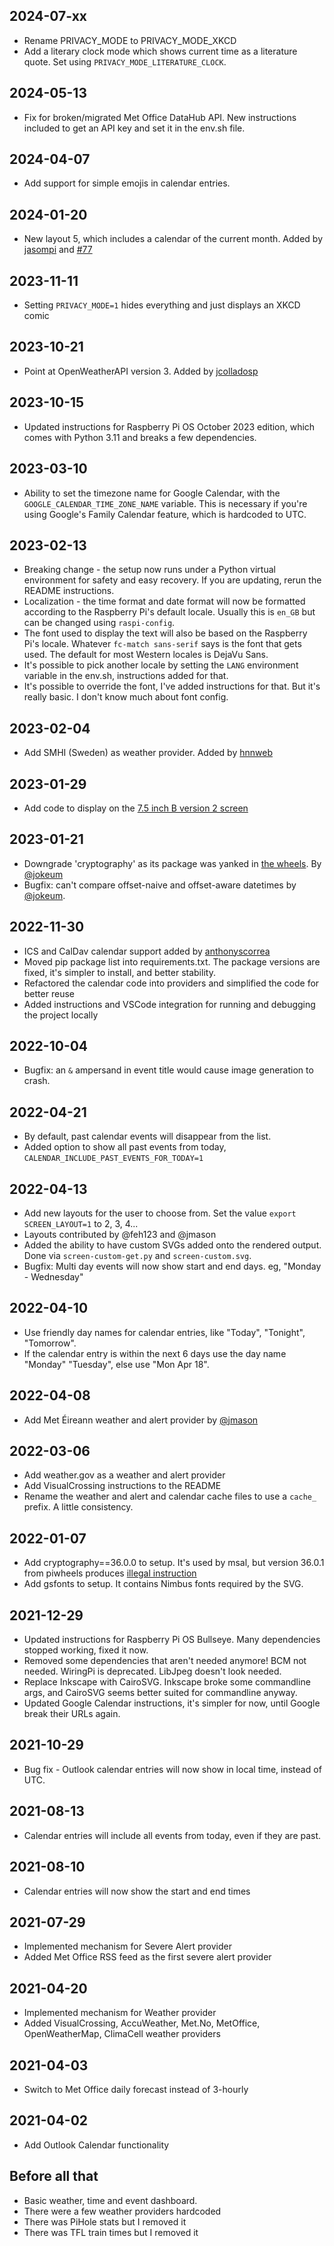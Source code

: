 ## 2024-07-xx
* Rename PRIVACY_MODE to PRIVACY_MODE_XKCD
* Add a literary clock mode which shows current time as a literature quote. Set using `PRIVACY_MODE_LITERATURE_CLOCK`. 
## 2024-05-13
* Fix for broken/migrated Met Office DataHub API. New instructions included to get an API key and set it in the env.sh file.

## 2024-04-07
* Add support for simple emojis in calendar entries.

## 2024-01-20
* New layout 5, which includes a calendar of the current month. Added by [jasompi](https://github.com/mendhak/waveshare-epaper-display/pull/74) and [#77](https://github.com/mendhak/waveshare-epaper-display/pull/77)

## 2023-11-11
* Setting `PRIVACY_MODE=1` hides everything and just displays an XKCD comic

## 2023-10-21
* Point at OpenWeatherAPI version 3. Added by [jcolladosp](https://github.com/mendhak/waveshare-epaper-display/pull/71)

## 2023-10-15
* Updated instructions for Raspberry Pi OS October 2023 edition, which comes with Python 3.11 and breaks a few dependencies. 

## 2023-03-10
* Ability to set the timezone name for Google Calendar, with the `GOOGLE_CALENDAR_TIME_ZONE_NAME` variable. This is necessary if you're using Google's Family Calendar feature, which is hardcoded to UTC. 

## 2023-02-13
* Breaking change - the setup now runs under a Python virtual environment for safety and easy recovery. If you are updating, rerun the README instructions. 
* Localization - the time format and date format will now be formatted according to the Raspberry Pi's default locale. Usually this is `en_GB` but can be changed using `raspi-config`.  
* The font used to display the text will also be based on the Raspberry Pi's locale. Whatever `fc-match sans-serif` says is the font that gets used. The default for most Western locales is DejaVu Sans. 
* It's possible to pick another locale by setting the `LANG` environment variable in the env.sh, instructions added for that. 
* It's possible to override the font, I've added instructions for that.  But it's really basic. I don't know much about font config. 


## 2023-02-04
* Add SMHI (Sweden) as weather provider. Added by [hnnweb](https://github.com/mendhak/waveshare-epaper-display/pull/51)

## 2023-01-29
* Add code to display on the [7.5 inch B version 2 screen](https://www.waveshare.com/product/displays/e-paper/epaper-1/7.5inch-e-paper-hat-b.htm)

## 2023-01-21
* Downgrade 'cryptography' as its package was yanked in [the wheels](https://www.piwheels.org/project/cryptography/).  By [@jokeum](https://github.com/mendhak/waveshare-epaper-display/pull/48)
* Bugfix: can't compare offset-naive and offset-aware datetimes by [@jokeum](https://github.com/mendhak/waveshare-epaper-display/pull/49). 

## 2022-11-30
* ICS and CalDav calendar support added by [anthonyscorrea](https://github.com/mendhak/waveshare-epaper-display/pull/43)
* Moved pip package list into requirements.txt.  The package versions are fixed, it's simpler to install, and better stability.
* Refactored the calendar code into providers and simplified the code for better reuse
* Added instructions and VSCode integration for running and debugging the project locally

## 2022-10-04
* Bugfix: an `&` ampersand in event title would cause image generation to crash.

## 2022-04-21
* By default, past calendar events will disappear from the list.
* Added option to show all past events from today, `CALENDAR_INCLUDE_PAST_EVENTS_FOR_TODAY=1`

## 2022-04-13
* Add new layouts for the user to choose from. Set the value `export SCREEN_LAYOUT=1` to 2, 3, 4...
* Layouts contributed by @feh123 and @jmason
* Added the ability to have custom SVGs added onto the rendered output.  Done via `screen-custom-get.py` and `screen-custom.svg`.
* Bugfix: Multi day events will now show start and end days. eg, "Monday - Wednesday"

## 2022-04-10
* Use friendly day names for calendar entries, like "Today", "Tonight", "Tomorrow".
* If the calendar entry is within the next 6 days use the day name "Monday" "Tuesday", else use "Mon Apr 18".

## 2022-04-08
* Add Met Éireann weather and alert provider by [@jmason](https://github.com/mendhak/waveshare-epaper-display/pull/34)

## 2022-03-06
* Add weather.gov as a weather and alert provider
* Add VisualCrossing instructions to the README
* Rename the weather and alert and calendar cache files to use a `cache_` prefix.  A little consistency.

## 2022-01-07

* Add cryptography==36.0.0 to setup. It's used by msal, but version 36.0.1 from piwheels produces [illegal instruction](https://github.com/piwheels/packages/issues/273)
* Add gsfonts to setup.  It contains Nimbus fonts required by the SVG.

## 2021-12-29

* Updated instructions for Raspberry Pi OS Bullseye.  Many dependencies stopped working, fixed it now.
* Removed some dependencies that aren't needed anymore! BCM not needed.  WiringPi is deprecated.  LibJpeg doesn't look needed.
* Replace Inkscape with CairoSVG. Inkscape broke some commandline args, and CairoSVG seems better suited for commandline anyway.
* Updated Google Calendar instructions, it's simpler for now, until Google break their URLs again.

## 2021-10-29

* Bug fix - Outlook calendar entries will now show in local time, instead of UTC.

## 2021-08-13

* Calendar entries will include all events from today, even if they are past.

## 2021-08-10

* Calendar entries will now show the start and end times

## 2021-07-29

* Implemented mechanism for Severe Alert provider
* Added Met Office RSS feed as the first severe alert provider

## 2021-04-20

* Implemented mechanism for Weather provider
* Added VisualCrossing, AccuWeather, Met.No, MetOffice, OpenWeatherMap, ClimaCell weather providers

## 2021-04-03

* Switch to Met Office daily forecast instead of 3-hourly

## 2021-04-02

* Add Outlook Calendar functionality

## Before all that

* Basic weather, time and event dashboard.
* There were a few weather providers hardcoded
* There was PiHole stats but I removed it
* There was TFL train times but I removed it
